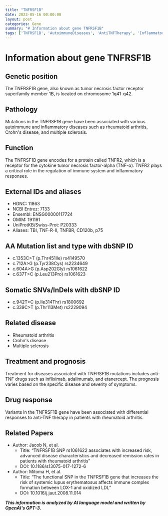 ```yaml
---
title: "TNFRSF1B"
date: 2023-05-16 00:00:00
layout: post
categories: Gene
summary: "# Information about gene TNFRSF1B"
tags: ['TNFRSF1B', 'AutoimmuneDiseases', 'AntiTNFTherapy', 'InflammatoryResponses', 'GeneticMutations', 'DrugResponse', 'Prognosis', 'ImmuneSystemRegulation']
---
```


# Information about gene TNFRSF1B

## Genetic position
The TNFRSF1B gene, also known as tumor necrosis factor receptor superfamily member 1B, is located on chromosome 1q41-q42.

## Pathology
Mutations in the TNFRSF1B gene have been associated with various autoimmune and inflammatory diseases such as rheumatoid arthritis, Crohn's disease, and multiple sclerosis.

## Function
The TNFRSF1B gene encodes for a protein called TNFR2, which is a receptor for the cytokine tumor necrosis factor-alpha (TNF-α). TNFR2 plays a critical role in the regulation of immune system and inflammatory responses.

## External IDs and aliases
- HGNC: 11863
- NCBI Entrez: 7133
- Ensembl: ENSG00000117724
- OMIM: 191191
- UniProtKB/Swiss-Prot: P20333
- Aliases: TBI, TNF-R-II, TNFBR, CD120b, p75

## AA Mutation list and type with dbSNP ID
- c.1353C>T (p.Thr451Ile) rs4149570
- c.712A>G (p.Tyr238Cys) rs2234649
- c.604A>G (p.Asp202Gly) rs1061622
- c.637T>C (p.Leu213Pro) rs1061623

## Somatic SNVs/InDels with dbSNP ID
- c.942T>C (p.Ile314Thr) rs1800692
- c.339C>T (p.Thr113Met) rs2229094

## Related disease
- Rheumatoid arthritis
- Crohn's disease
- Multiple sclerosis

## Treatment and prognosis
Treatment for diseases associated with TNFRSF1B mutations includes anti-TNF drugs such as infliximab, adalimumab, and etanercept. The prognosis varies based on the specific disease and severity of symptoms.

## Drug response
Variants in the TNFRSF1B gene have been associated with differential responses to anti-TNF therapy in patients with rheumatoid arthritis.

## Related Papers
- Author: Jacob N, et al.
  - Title: “TNFRSF1B SNP rs1061622 associates with increased risk, advanced disease characteristics and decreased remission rates in patients with rheumatoid arthritis”
  - DOI: 10.1186/s13075-017-1272-6
- Author: Mitoma H, et al.
  - Title: “The functional SNP in the TNFRSF1B gene that increases the risk of systemic lupus erythematosus affects immune complex formation between LOX-1 and oxidized LDL”
  - DOI: 10.1016/j.jaut.2008.11.014

**_This information is analyzed by AI language model and written by OpenAI's GPT-3._**